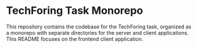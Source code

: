 # TechForing Task Monorepo

This repository contains the codebase for the TechForing task, organized as a monorepo with separate directories for the server and client applications. This README focuses on the frontend client application.